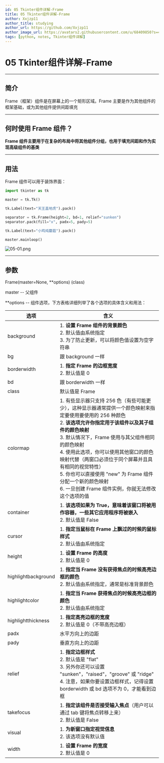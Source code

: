 ```yaml
---
id: 05 Tkinter组件详解-Frame
title: 05 Tkinter组件详解-Frame
author: Xxjzp11
author_title: studying
author_url: https://github.com/Xxjzp11
author_image_url: https://avatars2.githubusercontent.com/u/68409850?s=460&u=144d3c818e76fe4b88687db84279fad48b198818&v=4
tags: [python, notes, Tkinter组件详解]
---
```


# 05 Tkinter组件详解-Frame

<!--truncate-->

--------

## 简介

Frame（框架）组件是在屏幕上的一个矩形区域。Frame 主要是作为其他组件的框架基础，或为其他组件提供间距填充

------------------

## 何时使用 Frame 组件？

**Frame 组件主要用于在复杂的布局中将其他组件分组，也用于填充间距和作为实现高级组件的基类**

-------------

## 用法

Frame 组件可以用于装饰界面：

```python
import tkinter as tk

master = tk.Tk()

tk.Label(text="天王盖地虎").pack()

separator = tk.Frame(height=2, bd=1, relief="sunken")
separator.pack(fill="x", padx=5, pady=5)

tk.Label(text="小鸡炖蘑菇").pack()

master.mainloop()
```

![05-01.png](https://www.cdnjson.com/images/2021/07/27/05-01.png)

----------------

## 参数

Frame(master=None, **options) (class)

master -- 父组件

**options -- 组件选项，下方表格详细列举了各个选项的具体含义和用法：

| 选项                | 含义                                                         |
| ------------------- | ------------------------------------------------------------ |
| background          | 1. **设置 Frame 组件的背景颜色**<br/>2. 默认值由系统指定<br/>3. 为了防止更新，可以将颜色值设置为空字符串 |
| bg                  | 跟 background 一样                                           |
| borderwidth         | 1. **指定 Frame 的边框宽度**<br/>2. 默认值是 0               |
| bd                  | 跟 borderwidth 一样                                          |
| class               | 默认值是 Frame                                               |
| colormap            | 1. 有些显示器只支持 256 色（有些可能更少），这种显示器通常提供一个颜色映射来指定要使用要使用的 256 种颜色<br/>2. **该选项允许你指定用于该组件以及其子组件的颜色映射**<br/>3. 默认情况下，Frame 使用与其父组件相同的颜色映射<br/>4. 使用此选项，你可以使用其他窗口的颜色映射代替（两窗口必须位于同个屏幕并且具有相同的视觉特性）<br/>5. 你也可以直接使用 "new" 为 Frame 组件分配一个新的颜色映射<br/>6. 一旦创建 Frame 组件实例，你就无法修改这个选项的值 |
| container           | 1. **该选项如果为 True，意味着该窗口将被用作容器，一些其它应用程序将被嵌入** <br/>2. 默认值是 False |
| cursor              | 1. **指定当鼠标在 Frame 上飘过的时候的鼠标样式**<br/>2. 默认值由系统指定 |
| height              | 1. **设置 Frame 的高度**<br/>2. 默认值是 0                   |
| highlightbackground | 1. **指定当 Frame 没有获得焦点的时候高亮边框的颜色**<br/>2. 默认值由系统指定，通常是标准背景颜色 |
| highlightcolor      | 1. **指定当 Frame 获得焦点的时候高亮边框的颜色**<br/>2. 默认值由系统指定 |
| highlightthickness  | 1. **指定高亮边框的宽度**<br/>2. 默认值是 0（不带高亮边框）  |
| padx                | 水平方向上的边距                                             |
| pady                | 垂直方向上的边距                                             |
| relief              | 1. **指定边框样式**<br/>2. 默认值是 "flat"<br/>3. 另外你还可以设置 "sunken"，"raised"，"groove" 或 "ridge"<br/>4. 注意，如果你要设置边框样式，记得设置 borderwidth 或 bd 选项不为 0，才能看到边框 |
| takefocus           | 1. **指定该组件是否接受输入焦点**（用户可以通过 tab 键将焦点转移上来）<br/>2. 默认值是 False |
| visual              | 1. **为新窗口指定视觉信息**<br/>2. 该选项没有默认值          |
| width               | 1. **设置 Frame 的宽度**<br/>2. 默认值是 0                   |

